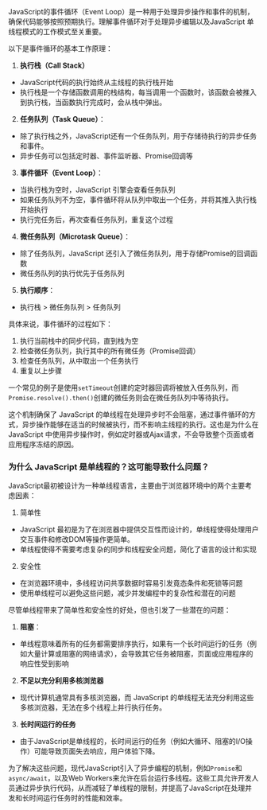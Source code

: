JavaScript的事件循环（Event Loop）是一种用于处理异步操作和事件的机制，确保代码能够按照预期执行。理解事件循环对于处理异步编辑以及JavaScript 单线程模式的工作模式至关重要。

以下是事件循环的基本工作原理：
1. **执行栈（Call Stack）**
 - JavaScript代码的执行始终从主线程的执行栈开始
 - 执行栈是一个存储函数调用的栈结构，每当调用一个函数时，该函数会被推入到执行栈，当函数执行完成时，会从栈中弹出。
2. **任务队列（Task Queue）**：
  - 除了执行栈之外，JavaScript还有一个任务队列，用于存储待执行的异步任务和事件。
  - 异步任务可以包括定时器、事件监听器、Promise回调等
3. **事件循环（Event Loop）**：
  - 当执行栈为空时，JavaScript 引擎会查看任务队列
  - 如果任务队列不为空，事件循环将从队列中取出一个任务，并将其推入执行栈开始执行
  - 执行完任务后，再次查看任务队列，重复这个过程
4. **微任务队列（Microtask Queue）**：
  - 除了任务队列，JavaScript 还引入了微任务队列，用于存储Promise的回调函数
  - 微任务队列的执行优先于任务队列
5. **执行顺序**：
  - 执行栈 > 微任务队列 > 任务队列


具体来说，事件循环的过程如下：
1. 执行当前栈中的同步代码，直到栈为空
2. 检查微任务队列，执行其中的所有微任务（Promise回调）
3. 检查任务队列，从中取出一个任务执行
4. 重复以上步骤

一个常见的例子是使用`setTimeout`创建的定时器回调将被放入任务队列，而`Promise.resolve().then()`创建的微任务则会在微任务队列中等待执行。

这个机制确保了 JavaScript 的单线程在处理异步时不会阻塞，通过事件循环的方式，异步操作能够在适当的时候被执行，而不影响主线程的执行。这也是为什么在  JavaScript 中使用异步操作时，例如定时器或Ajax请求，不会导致整个页面或者应用程序冻结的原因。


### 为什么 JavaScript 是单线程的？这可能导致什么问题？

JavaScript最初被设计为一种单线程语言，主要由于浏览器环境中的两个主要考虑因素：
1. 简单性
  - JavaScript 最初是为了在浏览器中提供交互性而设计的，单线程使得处理用户交互事件和修改DOM等操作更简单。
  - 单线程使得不需要考虑复杂的同步和线程安全问题，简化了语言的设计和实现
2. 安全性
  - 在浏览器环境中，多线程访问共享数据时容易引发竟态条件和死锁等问题
  - 使用单线程可以避免这些问题，减少并发编程中的复杂性和潜在的问题

尽管单线程带来了简单性和安全性的好处，但也引发了一些潜在的问题：

1. **阻塞**： 
- 单线程意味着所有的任务都需要排序执行，如果有一个长时间运行的任务（例如大量计算或阻塞的网络请求），会导致其它任务被阻塞，页面或应用程序的响应性受到影响
2. **不足以充分利用多核浏览器**
- 现代计算机通常具有多核浏览器，而 JavaScript 的单线程无法充分利用这些多核浏览器，无法在多个线程上并行执行任务。
3. **长时间运行的任务**
- 由于JavaScript是单线程的，长时间运行的任务（例如大循环、阻塞的I/O操作）可能导致页面失去响应，用户体验下降。

为了解决这些问题，现代JavaScript引入了异步编程的机制，例如`Promise`和`async/await`，以及Web Workers来允许在后台运行多线程。这些工具允许开发人员通过异步执行代码，从而减轻了单线程的限制，并提高了JavaScript在处理并发和长时间运行任务时的性能和效率。
